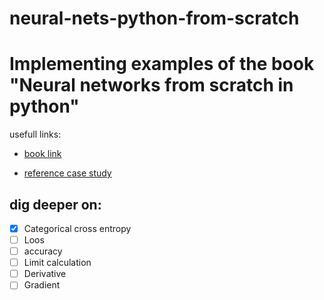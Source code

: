 # neural-nets-python-from-scratch

# Implementing examples of the book "Neural networks from scratch in python"
usefull links:
* [book link](https://nnfs.io/)

* [reference case study](https://cs231n.github.io/neural-networks-case-study/)

## dig deeper on:
- [x] Categorical cross entropy
- [ ] Loos 
- [ ] accuracy
- [ ] Limit calculation
- [ ] Derivative
- [ ] Gradient